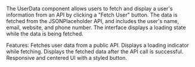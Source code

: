 The UserData component allows users to fetch and display a user's information from an API by clicking a "Fetch User" button. The data is fetched from the JSONPlaceholder API, and includes the user's name, email, website, and phone number. The interface displays a loading state while the data is being fetched.

Features:
Fetches user data from a public API.
Displays a loading indicator while fetching.
Displays the fetched data after the API call is successful.
Responsive and centered UI with a styled button.